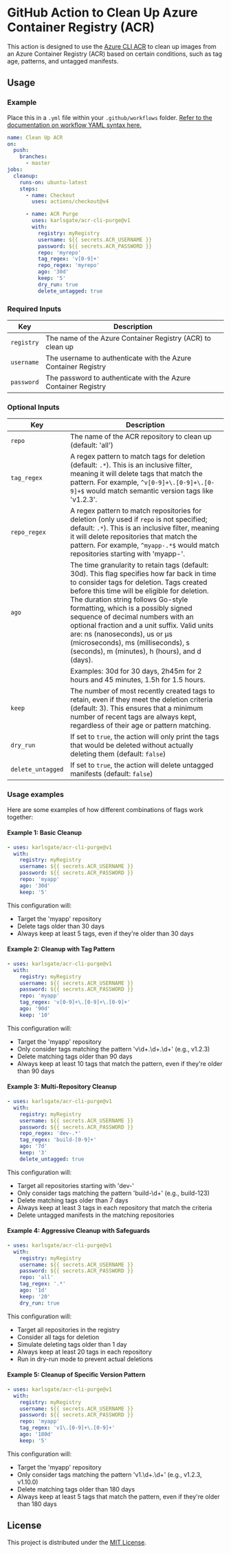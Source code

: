 # GitHub Action to Clean Up Azure Container Registry (ACR)

This action is designed to use the [Azure CLI ACR](https://github.com/Azure/acr-cli) to clean up images from an Azure Container Registry (ACR) based on certain conditions, such as tag age, patterns, and untagged manifests.

## Usage

### Example

Place this in a `.yml` file within your `.github/workflows` folder. [Refer to the documentation on workflow YAML syntax here.](https://help.github.com/en/articles/workflow-syntax-for-github-actions)

```yaml
name: Clean Up ACR
on:
  push:
    branches:
      - master
jobs:
  cleanup:
    runs-on: ubuntu-latest
    steps:
      - name: Checkout
        uses: actions/checkout@v4

      - name: ACR Purge
        uses: karlsgate/acr-cli-purge@v1
        with:
          registry: myRegistry
          username: ${{ secrets.ACR_USERNAME }}
          password: ${{ secrets.ACR_PASSWORD }}
          repo: 'myrepo'
          tag_regex: 'v[0-9]+'
          repo_regex: 'myrepo'
          ago: '30d'
          keep: '5'
          dry_run: true
          delete_untagged: true
```

### Required Inputs

| Key             | Description                                                                    |
|-----------------|--------------------------------------------------------------------------------|
| `registry`      | The name of the Azure Container Registry (ACR) to clean up                      |
| `username`      | The username to authenticate with the Azure Container Registry                  |
| `password`      | The password to authenticate with the Azure Container Registry                  |

### Optional Inputs
| Key    | Description    |
|----|----|
| `repo`    | The name of the ACR repository to clean up (default: 'all')    |
| `tag_regex`    | A regex pattern to match tags for deletion (default: `.*`). This is an inclusive filter, meaning it will delete tags that match the pattern. For example, `^v[0-9]+\.[0-9]+\.[0-9]+$` would match semantic version tags like 'v1.2.3'. |
| `repo_regex`    | A regex pattern to match repositories for deletion (only used if `repo` is not specified; default: `.*`). This is an inclusive filter, meaning it will delete repositories that match the pattern. For example, `^myapp-.*$` would match repositories starting with 'myapp-'. |
| `ago`    | The time granularity to retain tags (default: 30d). This flag specifies how far back in time to consider tags for deletion. Tags created before this time will be eligible for deletion. The duration string follows Go-style formatting, which is a possibly signed sequence of decimal numbers with an optional fraction and a unit suffix. Valid units are: ns (nanoseconds), us or µs (microseconds), ms (milliseconds), s (seconds), m (minutes), h (hours), and d (days). |
|    | Examples: 30d for 30 days, 2h45m for 2 hours and 45 minutes, 1.5h for 1.5 hours.   |
| `keep`    | The number of most recently created tags to retain, even if they meet the deletion criteria (default: 3). This ensures that a minimum number of recent tags are always kept, regardless of their age or pattern matching. |
| `dry_run`    | If set to `true`, the action will only print the tags that would be deleted without actually deleting them (default: `false`)    |
| `delete_untagged` | If set to `true`, the action will delete untagged manifests (default: `false`)    |

### Usage examples

Here are some examples of how different combinations of flags work together:

#### Example 1: Basic Cleanup

```yaml
- uses: karlsgate/acr-cli-purge@v1
  with:
    registry: myRegistry
    username: ${{ secrets.ACR_USERNAME }}
    password: ${{ secrets.ACR_PASSWORD }}
    repo: 'myapp'
    ago: '30d'
    keep: '5'
```

This configuration will:
- Target the 'myapp' repository
- Delete tags older than 30 days
- Always keep at least 5 tags, even if they're older than 30 days

#### Example 2: Cleanup with Tag Pattern

```yaml
- uses: karlsgate/acr-cli-purge@v1
  with:
    registry: myRegistry
    username: ${{ secrets.ACR_USERNAME }}
    password: ${{ secrets.ACR_PASSWORD }}
    repo: 'myapp'
    tag_regex: 'v[0-9]+\.[0-9]+\.[0-9]+'
    ago: '90d'
    keep: '10'
```

This configuration will:
- Target the 'myapp' repository
- Only consider tags matching the pattern 'v\d+\.\d+\.\d+' (e.g., v1.2.3)
- Delete matching tags older than 90 days
- Always keep at least 10 tags that match the pattern, even if they're older than 90 days

#### Example 3: Multi-Repository Cleanup

```yaml
- uses: karlsgate/acr-cli-purge@v1
  with:
    registry: myRegistry
    username: ${{ secrets.ACR_USERNAME }}
    password: ${{ secrets.ACR_PASSWORD }}
    repo_regex: 'dev-.*'
    tag_regex: 'build-[0-9]+'
    ago: '7d'
    keep: '3'
    delete_untagged: true
```

This configuration will:
- Target all repositories starting with 'dev-'
- Only consider tags matching the pattern 'build-\d+' (e.g., build-123)
- Delete matching tags older than 7 days
- Always keep at least 3 tags in each repository that match the criteria
- Delete untagged manifests in the matching repositories

#### Example 4: Aggressive Cleanup with Safeguards

```yaml
- uses: karlsgate/acr-cli-purge@v1
  with:
    registry: myRegistry
    username: ${{ secrets.ACR_USERNAME }}
    password: ${{ secrets.ACR_PASSWORD }}
    repo: 'all'
    tag_regex: '.*'
    ago: '1d'
    keep: '20'
    dry_run: true
```

This configuration will:
- Target all repositories in the registry
- Consider all tags for deletion
- Simulate deleting tags older than 1 day
- Always keep at least 20 tags in each repository
- Run in dry-run mode to prevent actual deletions

#### Example 5: Cleanup of Specific Version Pattern

```yaml
- uses: karlsgate/acr-cli-purge@v1
  with:
    registry: myRegistry
    username: ${{ secrets.ACR_USERNAME }}
    password: ${{ secrets.ACR_PASSWORD }}
    repo: 'myapp'
    tag_regex: 'v1\.[0-9]+\.[0-9]+'
    ago: '180d'
    keep: '5'
```

This configuration will:
- Target the 'myapp' repository
- Only consider tags matching the pattern 'v1\.\d+\.\d+' (e.g., v1.2.3, v1.10.0)
- Delete matching tags older than 180 days
- Always keep at least 5 tags that match the pattern, even if they're older than 180 days


## License

This project is distributed under the [MIT License](LICENSE).
